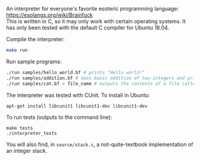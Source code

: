 An interpreter for everyone's favorite esoteric programming language: https://esolangs.org/wiki/Brainfuck  
This is written in C, so it may only work with certain operating systems. It has only been tested with the default C compiler for Ubuntu 18.04.  

Compile the interpreter:
```bash
make run
```

Run sample programs:
```bash
./run samples/hello_world.bf # prints "Hello world!"
./run samples/addition.bf # does basic addition of two integers and prints the result
./run samples/cat.bf < file_name # outputs the contents of a file (alternatively, leave the file out and it will echo user input)
```

The interpreter was tested with CUnit. To install in Ubuntu:
```bash
apt-get install libcunit1 libcunit1-doc libcunit1-dev
```

To run tests (outputs to the command line):
```
make tests
./interpreter_tests
```

You will also find, in `source/stack.c`, a not-quite-textbook implementation of an integer stack.  
